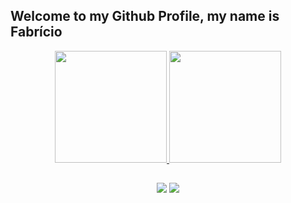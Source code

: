 ## Welcome to my Github Profile, my name is Fabrício

<div align="center">
  <a href="https://github.com/Faranha300">
  <img height="179em" src="https://github-readme-stats-faranha300.vercel.app/api?username=Faranha300&show_icons=true&theme=dark&include_all_commits=true&count_private=true"/>
  <img height="179em" src="https://github-readme-stats-faranha300.vercel.app/api/top-langs/?username=Faranha300&layout=compact&langs_count=7&theme=dark"/>
</div>

##

<div align="center"> 
  <a href = "mailto:fabricioaranha1@gmail.com"><img src="https://img.shields.io/badge/-Gmail-%23333?style=for-the-badge&logo=gmail&logoColor=white" target="_blank"></a>
  <a href = "https://www.linkedin.com/in/faranha" target="_blank"><img src="https://img.shields.io/badge/-LinkedIn-%230077B5?style=for-the-badge&logo=linkedin&logoColor=white" target="_blank"></a> 
 </div>
